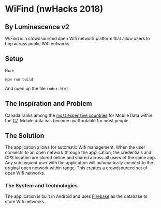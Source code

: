# WiFind (nwHacks 2018)

## By Luminescence v2 
WiFind is a crowdsourced open Wifi network platform that allow users to hop across public Wifi networks.

## Setup

Run:

```console
npm run build
```

And open up the file `index.html`.

## The Inspiration and Problem
Canada ranks among the [most expensive countries](https://crtc.gc.ca/eng/publications/reports/compar/compar2016.pdf) for Mobile Data within the [G7](https://www.cfr.org/backgrounder/group-seven-g7). Mobile data has become unaffordable for most people. 

## The Solution
The application allows for automatic Wifi management. When the user connects to an open network through the application, the credentials and GPS location are stored online and shared across all users of the same app. Any subsequent user with the application will automatically connect to the original open network within range. This creates a crowdsourced set of open Wifi networks.

### The System and Technologies
The application is built in Android and uses [Firebase](https://firebase.google.com/) as the database to store Wifi networks.
